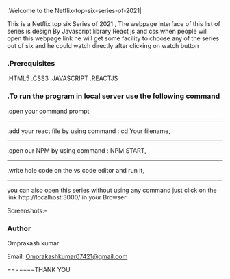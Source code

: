 .Welcome to the Netflix-top-six-series-of-2021|

This is a Netflix top six Series of 2021 , The webpage interface of this list of series is design By Javascript library React js and css when people will open this webpage  link he will get some  facility to choose any of  the series out of six and he could watch directly after  clicking on watch button

### .Prerequisites
.HTML5
.CSS3
.JAVASCRIPT
.REACTJS

### .To run the program in local server use the following command

.open your command prompt 
***
.add your react file by using command : cd Your filename,
***
.open our NPM by using command : NPM START,
***
.write hole code on the vs code editor and run it,
***
 you can also open this series without using any command 
just click on the  link http://localhost:3000/
in your Browser 

Screenshots:-

### Author
Omprakash kumar

Email: Omprakashkumar07421@gmail.com

=======THANK YOU
> > 
